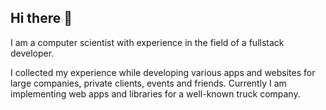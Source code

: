 ## Hi there 👋

I am a computer scientist 
with experience in the field of a fullstack developer.

I collected my experience while developing various apps and websites
for large companies, private clients, events and friends.
Currently I am implementing web apps and libraries for a well-known truck company.

<!--
**Chris-Max-P/Chris-Max-P** is a ✨ _special_ ✨ repository because its `README.md` (this file) appears on your GitHub profile.

Here are some ideas to get you started:

- 🔭 I’m currently working on ...
- 🌱 I’m currently learning ...
- 👯 I’m looking to collaborate on ...
- 🤔 I’m looking for help with ...
- 💬 Ask me about ...
- 📫 How to reach me: ...
- 😄 Pronouns: ...
- ⚡ Fun fact: ...
-->
